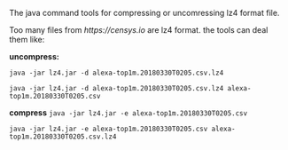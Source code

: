 The java command tools for compressing or uncomressing lz4 format file. 

Too many files from _https://censys.io_ are lz4 format. the tools can deal them like:

**uncompress:**

`java -jar lz4.jar -d alexa-top1m.20180330T0205.csv.lz4`

`java -jar lz4.jar -d alexa-top1m.20180330T0205.csv.lz4 alexa-top1m.20180330T0205.csv`


**compress**
`java -jar lz4.jar -e alexa-top1m.20180330T0205.csv`

`java -jar lz4.jar -e alexa-top1m.20180330T0205.csv alexa-top1m.20180330T0205.csv.lz4`
